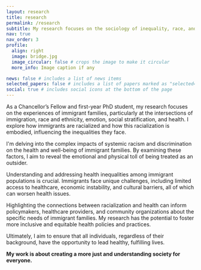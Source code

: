 ```yaml
---
layout: research
title: research
permalink: /research
subtitle: My research focuses on the sociology of inequality, race, and health among Latinos living in New York City.
nav: true
nav_order: 3
profile:
  align: right
  image: bridge.jpg
  image_circular: false # crops the image to make it circular
  more_info: Image caption if any

news: false # includes a list of news items
selected_papers: false # includes a list of papers marked as "selected={true}"
social: true # includes social icons at the bottom of the page
---
```



As a Chancellor’s Fellow and first-year PhD student, my research focuses on the experiences of immigrant families, particularly at the intersections of immigration, race and ethnicity, emotion, social stratification, and health. I explore how immigrants are racialized and how this racialization is embodied, influencing the inequalities they face. 

I'm delving into the complex impacts of systemic racism and discrimination on the health and well-being of immigrant families. By examining these factors, I aim to reveal the emotional and physical toll of being treated as an outsider.

Understanding and addressing health inequalities among immigrant populations is crucial. Immigrants face unique challenges, including limited access to healthcare, economic instability, and cultural barriers, all of which can worsen health issues.

Highlighting the connections between racialization and health can inform policymakers, healthcare providers, and community organizations about the specific needs of immigrant families. My research has the potential to foster more inclusive and equitable health policies and practices.

Ultimately, I aim to ensure that all individuals, regardless of their background, have the opportunity to lead healthy, fulfilling lives. 

**My work is about creating a more just and understanding society for everyone.**


